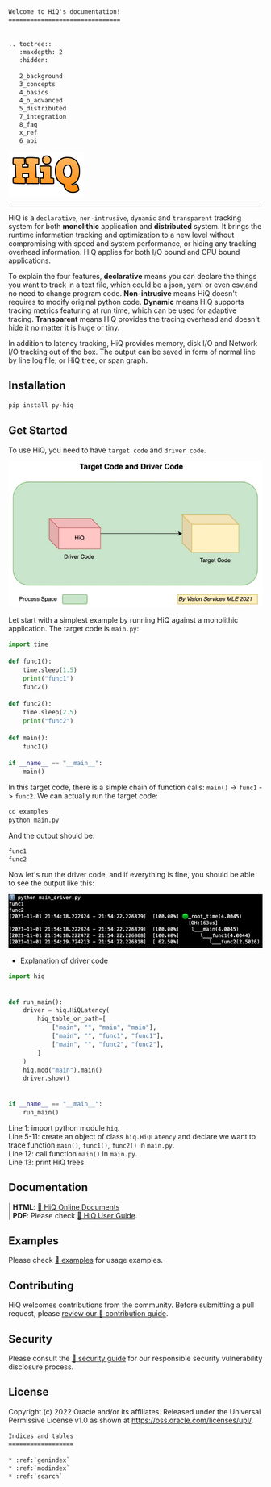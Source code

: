 ```eval_rst
Welcome to HiQ's documentation!
===============================


.. toctree::
   :maxdepth: 2
   :hidden:

   2_background
   3_concepts
   4_basics
   4_o_advanced
   5_distributed
   7_integration
   8_faq
   x_ref
   6_api
```

![](_static/hiq.png)

----

HiQ is a `declarative`, `non-intrusive`, `dynamic` and `transparent` tracking system for both **monolithic** application and **distributed** system. It brings the runtime information tracking and optimization to a new level without compromising with speed and system performance, or hiding any tracking overhead information. HiQ applies for both I/O bound and CPU bound applications.

To explain the four features, **declarative** means you can declare the things you want to track in a text file, which could be a json, yaml or even csv,and no need to change program code. **Non-intrusive** means HiQ doesn't requires to modify original python code. **Dynamic** means HiQ supports tracing metrics featuring at run time, which can be used for adaptive tracing. **Transparent** means HiQ provides the tracing overhead and doesn't hide it no matter it is huge or tiny.

In addition to latency tracking, HiQ provides memory, disk I/O and Network I/O tracking out of the box. The output can be saved in form of normal line by line log file, or HiQ tree, or span graph.


## Installation


```bash
pip install py-hiq
```


## Get Started

To use HiQ, you need to have `target code` and `driver code`.

![](img/driver.jpg)

Let start with a simplest example by running HiQ against a monolithic application. The target code is `main.py`:

```python
import time

def func1():
    time.sleep(1.5)
    print("func1")
    func2()

def func2():
    time.sleep(2.5)
    print("func2")

def main():
    func1()

if __name__ == "__main__":
    main()
```

In this target code, there is a simple chain of function calls: `main()` -> `func1` -> `func2`. We can actually run the target code:

```python
cd examples
python main.py
```

And the output should be:

```
func1
func2
```

Now let's run the driver code, and if everything is fine, you should be able to see the output like this:

![HiQ Simplest Example](img/main_driver.jpg)

- Explanation of driver code

```python
import hiq


def run_main():
    driver = hiq.HiQLatency(
        hiq_table_or_path=[
            ["main", "", "main", "main"],
            ["main", "", "func1", "func1"],
            ["main", "", "func2", "func2"],
        ]
    )
    hiq.mod("main").main()
    driver.show()


if __name__ == "__main__":
    run_main()
```

Line 1: import python module `hiq`.  
Line 5-11: create an object of class `hiq.HiQLatency` and declare we want to trace function `main()`, `func1()`, `func2()` in `main.py`.  
Line 12: call function `main()` in `main.py`.  
Line 13: print HiQ trees.


## Documentation

| **HTML**: [🔗 HiQ Online Documents](https://hiq.readthedocs.io/en/latest/index.html)  
| **PDF**: Please check [🔗 HiQ User Guide](https://github.com/oracle-samples/hiq/blob/main/hiq/docs/hiq.pdf).

## Examples

Please check [🔗 examples](https://github.com/oracle-samples/hiq/blob/main/hiq/examples) for usage examples.

## Contributing


HiQ welcomes contributions from the community. Before submitting a pull request, please [review our 🔗 contribution guide](https://github.com/oracle-samples/hiq/blob/main/CONTRIBUTING.md).



## Security

Please consult the [🔗 security guide](https://github.com/oracle-samples/hiq/blob/main/SECURITY.md) for our responsible security vulnerability disclosure process.

## License

Copyright (c) 2022 Oracle and/or its affiliates. Released under the Universal Permissive License v1.0 as shown at <https://oss.oracle.com/licenses/upl/>.





```eval_rst
Indices and tables
==================

* :ref:`genindex`
* :ref:`modindex`
* :ref:`search`

```
